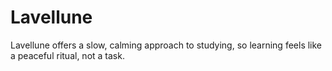 # Lavellune
Lavellune offers a slow, calming approach to studying, so learning feels like a peaceful ritual, not a task.
